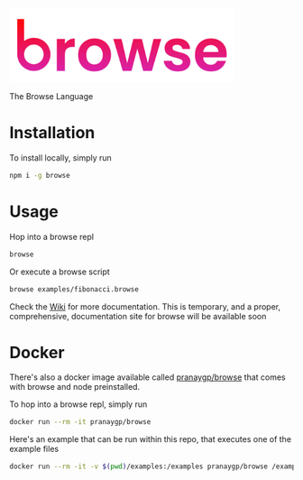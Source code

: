 <img src="./images/full.png" width=400 />

The Browse Language

# Installation

To install locally, simply run

```bash
npm i -g browse
```

# Usage

Hop into a browse repl

```bash
browse
```

Or execute a browse script

```bash
browse examples/fibonacci.browse
```

Check the [Wiki](https://github.com/windsorio/browse/wiki) for more documentation. This is temporary, and a proper, comprehensive, documentation site for browse will be available soon

# Docker

There's also a docker image available called [pranaygp/browse](https://hub.docker.com/r/pranaygp/browse) that comes with browse and node preinstalled.

To hop into a browse repl, simply run

```bash
docker run --rm -it pranaygp/browse
```

Here's an example that can be run within this repo, that executes one of the example files

```bash
docker run --rm -it -v $(pwd)/examples:/examples pranaygp/browse /examples/fibonacci.browse
```
